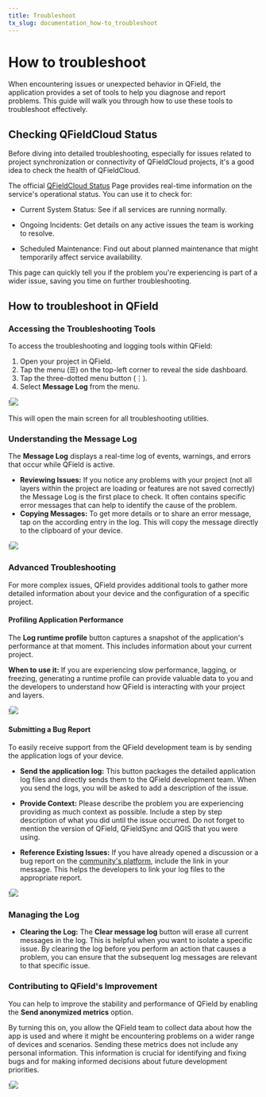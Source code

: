 ```yaml
---
title: Troubleshoot
tx_slug: documentation_how-to_troubleshoot
---
```


# How to troubleshoot

When encountering issues or unexpected behavior in QField, the application provides a set of tools to help you diagnose and report problems.
This guide will walk you through how to use these tools to troubleshoot effectively.

## Checking QFieldCloud Status

Before diving into detailed troubleshooting, especially for issues related to project synchronization or connectivity of QFieldCloud projects, it's a good idea to check the health of QFieldCloud.

The official [QFieldCloud Status](https://status.qfield.org/) Page provides real-time information on the service's operational status. You can use it to check for:

- Current System Status: See if all services are running normally.

- Ongoing Incidents: Get details on any active issues the team is working to resolve.

- Scheduled Maintenance: Find out about planned maintenance that might temporarily affect service availability.

This page can quickly tell you if the problem you're experiencing is part of a wider issue, saving you time on further troubleshooting.

## How to troubleshoot in QField

### Accessing the Troubleshooting Tools

To access the troubleshooting and logging tools within QField:

1. Open your project in QField.
2. Tap the menu (☰) on the top-left corner to reveal the side dashboard.
3. Tap the three-dotted menu button (⋮).
4. Select **Message Log** from the menu.

!![](../assets/images/accessing_message_log.png,300px)

This will open the main screen for all troubleshooting utilities.

### Understanding the Message Log

The **Message Log** displays a real-time log of events, warnings, and errors that occur while QField is active.

- **Reviewing Issues:** If you notice any problems with your project (not all layers within the project are loading or features are not saved correctly) the Message Log is the first place to check.
It often contains specific error messages that can help to identify the cause of the problem.
- **Copying Messages:** To get more details or to share an error message, tap on the according entry in the log.
This will copy the message directly to the clipboard of your device.

!![](../assets/images/copy_logs_to_clipboard.png,300px)

### Advanced Troubleshooting

For more complex issues, QField provides additional tools to gather more detailed information about your device and the configuration of a specific project.

#### Profiling Application Performance

The **Log runtime profile** button captures a snapshot of the application's performance at that moment.
This includes information about your current project.

**When to use it:** If you are experiencing slow performance, lagging, or freezing, generating a runtime profile can provide valuable data to you and the developers to understand how QField is interacting with your project and layers.

!![](../assets/images/log_runtime_profiler.png,300px)

#### Submitting a Bug Report

To easily receive support from the QField development team is by sending the application logs of your device.

- **Send the application log:** This button packages the detailed application log files and directly sends them to the QField development team.
When you send the logs, you will be asked to add a description of the issue.

- **Provide Context:** Please describe the problem you are experiencing providing as much context as possible.
Include a step by step description of what you did until the issue occurred.
Do not forget to mention the version of QField, QFieldSync and QGIS that you were using.
- **Reference Existing Issues:** If you have already opened a discussion or a bug report on the [community's platform](https://github.com/opengisch/QField/issues), include the link in your message.
This helps the developers to link your log files to the appropriate report.

!![](../assets/images/send_application_log.png,300px)

### Managing the Log

- **Clearing the Log:** The **Clear message log** button will erase all current messages in the log.
This is helpful when you want to isolate a specific issue.
By clearing the log before you perform an action that causes a problem, you can ensure that the subsequent log messages are relevant to that specific issue.

### Contributing to QField's Improvement

You can help to improve the stability and performance of QField by enabling the **Send anonymized metrics** option.

By turning this on, you allow the QField team to collect data about how the app is used and where it might be encountering problems on a wider range of devices and scenarios.
Sending these metrics does not include any personal information.
This information is crucial for identifying and fixing bugs and for making informed decisions about future development priorities.

!![](../assets/images/send_anonymized_metrics.png,300px)
